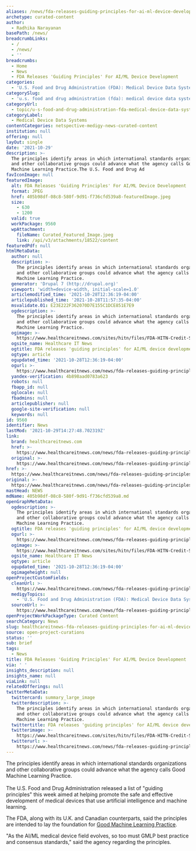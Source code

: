 ```yaml
---
aliases: /news/fda-releases-guiding-principles-for-ai-ml-device-development
archetype: curated-content
author:
  - Radhika Narayanan
basePath: /news/
breadcrumbLinks:
  - /
  - /news/
  - ''
breadcrumbs:
  - Home
  - News
  - FDA Releases 'Guiding Principles' For AI/ML Device Development
categories:
  - 'U.S. Food and Drug Administration (FDA): Medical Device Data Systems'
categorySlug:
  - 'u.s. food and drug administration (fda): medical device data systems'
categoryUrl:
  - topic/u-s-food-and-drug-administration-fda-medical-device-data-systems
categoryLabel:
  - Medical Device Data Systems
contentCategories: netspective-medigy-news-curated-content
institution: null
offering: null
layOut: single
date: '2021-10-29'
description: >-
  The principles identify areas in which international standards organizations
  and other collaborative groups could advance what the agency calls Good
  Machine Learning Practice.The U.S. Food and Drug Ad
favIconImage: null
featuredImage:
  alt: FDA Releases 'Guiding Principles' For AI/ML Device Development
  format: JPEG
  href: 405b98df-08c8-580f-9d91-f736cfd539a8-featuredImage.jpeg
  size:
    - 630
    - 1200
  valid: true
  workPackage: 9560
  wpAttachment:
    fileName: Curated_Featured_Image.jpeg
    link: /api/v3/attachments/18522/content
featuredPdf: null
htmlMetaData:
  author: null
  description: >-
    The principles identify areas in which international standards organizations
    and other collaborative groups could advance what the agency calls Good
    Machine Learning Practice.
  generator: 'Drupal 7 (http://drupal.org)'
  viewport: 'width=device-width, initial-scale=1.0'
  articlemodified_time: '2021-10-28T12:36:19-04:00'
  articlepublished_time: '2021-10-28T11:57:35-04:00'
  msvalidate.01: E23E222F362070D7E155C1DCE851E7E9
  ogdescription: >-
    The principles identify areas in which international standards organizations
    and other collaborative groups could advance what the agency calls Good
    Machine Learning Practice.
  ogimage: >-
    https://www.healthcareitnews.com/sites/hitn/files/FDA-HITN-Credit-Sarah%20Silbiger-Getty.jpeg
  ogsite_name: Healthcare IT News
  ogtitle: FDA releases 'guiding principles' for AI/ML device development
  ogtype: article
  ogupdated_time: '2021-10-28T12:36:19-04:00'
  ogurl: >-
    https://www.healthcareitnews.com/news/fda-releases-guiding-principles-aiml-device-development
  yandex-verification: 4b898aad0783a623
  robots: null
  fbapp_id: null
  oglocale: null
  fbadmins: null
  articlepublisher: null
  google-site-verification: null
  keywords: null
id: 9560
identifier: News
lastMod: '2021-10-29T14:27:48.702319Z'
link:
  brand: healthcareitnews.com
  href: >-
    https://www.healthcareitnews.com/news/fda-releases-guiding-principles-aiml-device-development
  original: >-
    https://www.healthcareitnews.com/news/fda-releases-guiding-principles-aiml-device-development
href: >-
  https://www.healthcareitnews.com/news/fda-releases-guiding-principles-aiml-device-development
original: >-
  https://www.healthcareitnews.com/news/fda-releases-guiding-principles-aiml-device-development
mastHead: NEWS
mdName: 405b98df-08c8-580f-9d91-f736cfd539a8.md
openGraphMetaData:
  ogdescription: >-
    The principles identify areas in which international standards organizations
    and other collaborative groups could advance what the agency calls Good
    Machine Learning Practice.
  ogtitle: FDA releases 'guiding principles' for AI/ML device development
  ogurl: >-
    https://www.healthcareitnews.com/news/fda-releases-guiding-principles-aiml-device-development
  ogimage: >-
    https://www.healthcareitnews.com/sites/hitn/files/FDA-HITN-Credit-Sarah%20Silbiger-Getty.jpeg
  ogsite_name: Healthcare IT News
  ogtype: article
  ogupdated_time: '2021-10-28T12:36:19-04:00'
  ogimageheight: null
openProjectCustomFields:
  cleanUrl: >-
    https://www.healthcareitnews.com/news/fda-releases-guiding-principles-aiml-device-development
  medigyTopics:
    - 'U.S. Food and Drug Administration (FDA): Medical Device Data Systems'
  sourceUrl: >-
    https://www.healthcareitnews.com/news/fda-releases-guiding-principles-aiml-device-development
openProjectWorkPackageType: Curated Content
searchCategory: News
slug: healthcareitnews-fda-releases-guiding-principles-for-ai-ml-device-development
source: open-project-curations
status: ''
sub: brief
tags:
  - News
title: FDA Releases 'Guiding Principles' For AI/ML Device Development
via: ' '
insights_description: null
insights_name: null
viaLink: null
relatedOfferings: null
twitterMetaData:
  twittercard: summary_large_image
  twitterdescription: >-
    The principles identify areas in which international standards organizations
    and other collaborative groups could advance what the agency calls Good
    Machine Learning Practice.
  twittertitle: FDA releases 'guiding principles' for AI/ML device development
  twitterimage: >-
    https://www.healthcareitnews.com/sites/hitn/files/FDA-HITN-Credit-Sarah%20Silbiger-Getty.jpeg
  twitterurl: >-
    https://www.healthcareitnews.com/news/fda-releases-guiding-principles-aiml-device-development
---
```

<p>The principles identify areas in which international standards organizations and other collaborative groups could advance what the agency calls Good Machine Learning Practice.<br><br>The U.S. Food and Drug Administration released a list of "guiding principles" this week aimed at helping promote the safe and effective development of medical devices that use artificial intelligence and machine learning. &nbsp;</p><p>The FDA, along with its U.K. and Canadian counterparts, said the principles are intended to lay the foundation for <a href="https://www.fda.gov/medical-devices/software-medical-device-samd/good-machine-learning-practice-medical-device-development-guiding-principles">Good Machine Learning Practice</a>. &nbsp;</p><p>"As the AI/ML medical device field evolves, so too must GMLP best practice and consensus standards," said the agency regarding the principles. &nbsp;</p>